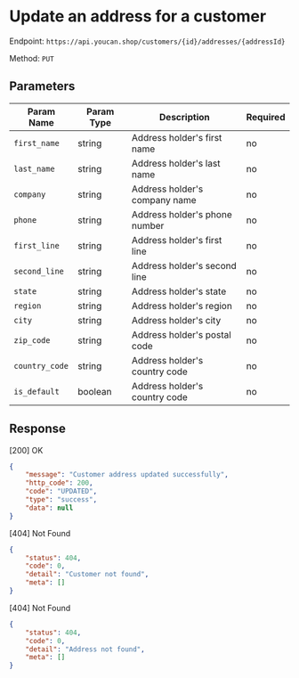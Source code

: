 # Update an address for a customer

Endpoint: `https://api.youcan.shop/customers/{id}/addresses/{addressId}`

Method: `PUT`

<a name="parameters"></a>

## Parameters

| Param Name     | Param Type | Description                   | Required |
| -------------- | ---------- | ----------------------------- | -------- |
| `first_name`   | string     | Address holder's first name   | no       |
| `last_name`    | string     | Address holder's last name    | no       |
| `company`      | string     | Address holder's company name | no       |
| `phone`        | string     | Address holder's phone number | no       |
| `first_line`   | string     | Address holder's first line   | no       |
| `second_line`  | string     | Address holder's second line  | no       |
| `state`        | string     | Address holder's state        | no       |
| `region`       | string     | Address holder's region       | no       |
| `city`         | string     | Address holder's city         | no       |
| `zip_code`     | string     | Address holder's postal code  | no       |
| `country_code` | string     | Address holder's country code | no       |
| `is_default`   | boolean    | Address holder's country code | no       |

<a name="response"></a>
## Response

[200] OK

```json
{
    "message": "Customer address updated successfully",
    "http_code": 200,
    "code": "UPDATED",
    "type": "success",
    "data": null
}
```

[404] Not Found

```json
{
    "status": 404,
    "code": 0,
    "detail": "Customer not found",
    "meta": []
}
```

[404] Not Found

```json
{
    "status": 404,
    "code": 0,
    "detail": "Address not found",
    "meta": []
}
```
